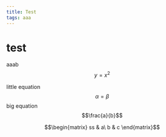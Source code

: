 ```yaml
---
title: Test
tags: aaa
---
```


# test

aaab
$$y = x^2$$

little equation $$\alpha = \beta$$
big equation $$\frac{a}{b}$$

$$\begin{matrix} ss & a\ b & c \end{matrix}$$

<!--more-->
